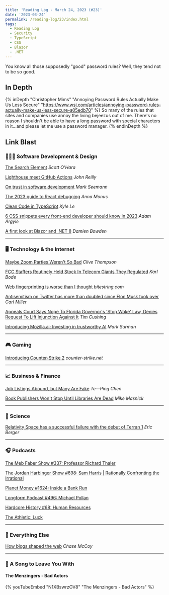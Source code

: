 ```yaml
---
title: 'Reading Log - March 24, 2023 (#23)'
date: '2023-03-24'
permalink: /reading-log/23/index.html
tags:
  - Reading Log
  - Security
  - TypeScript
  - CSS
  - Blazor
  - .NET
---
```


You know all those supposedly "good" password rules? Well, they tend not to be so good.
<!-- excerpt -->

<h2 class="old">In Depth</h2>

{% inDepth "Christopher Mims" "Annoying Password Rules Actually Make Us Less Secure" "https://www.wsj.com/articles/annoying-password-rules-actually-make-us-less-secure-a05edb70" %}
    So many of the rules that sites and companies use annoy the living bejeezus out of me. There's no reason I shouldn't be able to have a long password with special characters in it...and please let me use a password manager.
{% endinDepth %}

<h2 class="old">Link Blast</h2>

### 👨🏼‍💻 Software Development & Design

[The Search Element](https://www.scottohara.me/blog/2023/03/24/search-element.html) *Scott O'Hara*

[Lighthouse meet GitHub Actions](https://johnnyreilly.com/lighthouse-meet-github-actions) *John Reilly*

[On trust in software development](https://blog.ploeh.dk/2023/03/20/on-trust-in-software-development/) *Mark Seemann*

[The 2023 guide to React debugging](https://raygun.com/blog/react-debugging-guide/) *Anna Monus*

[Clean Code in TypeScript](https://javascript.plainenglish.io/clean-code-in-typescript-a183d43f3bf0) *Kyle Le*

[6 CSS snippets every front-end developer should know in 2023](https://web.dev/6-css-snippets-every-front-end-developer-should-know-in-2023/) *Adam Argyle*

[A first look at Blazor and .NET 8](https://damienbod.com/2023/03/20/a-first-look-at-blazor-and-net-8/) *Damien Bowden*

---

### 🖥 Technology & the Internet

[Maybe Zoom Parties Weren't So Bad](https://clivethompson.medium.com/maybe-zoom-parties-werent-so-bad-e5e57e1c869c) *Clive Thompson*

[FCC Staffers Routinely Held Stock In Telecom Giants They Regulated](https://www.techdirt.com/2023/03/20/fcc-staffers-routinely-held-stock-in-telecom-giants-they-regulated/) *Karl Bode*

[Web fingerprinting is worse than I thought](https://www.bitestring.com/posts/2023-03-19-web-fingerprinting-is-worse-than-I-thought.html) *bitestring.com*

[Antisemitism on Twitter has more than doubled since Elon Musk took over](https://arstechnica.com/tech-policy/2023/03/antisemitism-on-twitter-has-more-than-doubled-since-elon-musk-took-over/) *Carl Miller*

[Appeals Court Says Nope To Florida Governor's 'Stop Woke' Law, Denies Request To Lift Injunction Against It](https://www.techdirt.com/2023/03/21/appeals-court-says-nope-to-florida-governors-stop-woke-law-denies-request-to-lift-injunction-against-it/) *Tim Cushing*

[Introducing Mozilla.ai: Investing in trustworthy AI](https://blog.mozilla.org/en/mozilla/introducing-mozilla-ai-investing-in-trustworthy-ai/) *Mark Surman*

---

### 🎮 Gaming

[Introducing Counter-Strike 2](https://www.counter-strike.net/cs2) *counter-strike.net*

---

### 📈 Business & Finance

[Job Listings Abound, but Many Are Fake](https://www.wsj.com/articles/that-plum-job-listing-may-just-be-a-ghost-3aafc794) *Te—Ping Chen*

[Book Publishers Won't Stop Until Libraries Are Dead](https://www.techdirt.com/2023/03/22/book-publishers-wont-stop-until-libraries-are-dead/) *Mike Masnick*

---

### 🔬 Science

[Relativity Space has a successful failure with the debut of Terran 1](https://arstechnica.com/science/2023/03/relativity-space-has-a-successful-failure-with-the-debut-of-terran-1/) *Eric Berger*

---

### 🎧 Podcasts

[The Meb Faber Show #337: Professor Richard Thaler](https://mebfaber.com/2021/08/04/e337-richard-thaler/)

[The Jordan Harbinger Show #698: Sam Harris | Rationally Confronting the Irrational](https://www.jordanharbinger.com/sam-harris-rationally-confronting-the-irrational/)

[Planet Money #1624: Inside a Bank Run](https://www.npr.org/2023/03/21/1164979588/svb-collapse-bailout-startup-founder)

[Longform Podcast #496: Michael Pollan](https://longform.org/posts/longform-podcast-496-michael-pollan)

[Hardcore History #68: Human Resources](https://www.dancarlin.com/product/hardcore-history-68-blitz-human-resources/)

[The Athletic: Luck](https://theathletic.com/podcast/278-luck/)

---

### 🎒 Everything Else

[How blogs shaped the web](https://chasem.co/2023/03/weblogs-as-a-form/) *Chase McCoy*

---

### 🎵 A Song to Leave You With

#### The Menzingers - Bad Actors

{% youTubeEmbed "N1XBswrzOV8" "The Menzingers - Bad Actors" %}
